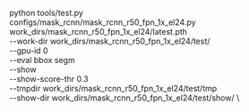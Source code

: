 
python tools/test.py \
configs/mask_rcnn/mask_rcnn_r50_fpn_1x_el24.py \
work_dirs/mask_rcnn_r50_fpn_1x_el24/latest.pth \
--work-dir work_dirs/mask_rcnn_r50_fpn_1x_el24/test/ \
--gpu-id 0 \
--eval bbox segm \
--show \
--show-score-thr 0.3 \
--tmpdir work_dirs/mask_rcnn_r50_fpn_1x_el24/test/tmp \
--show-dir work_dirs/mask_rcnn_r50_fpn_1x_el24/test/show/ \


